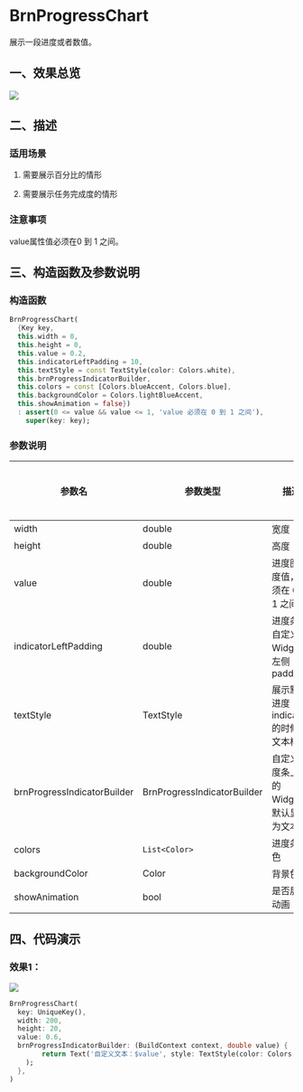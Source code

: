 # BrnProgressChart

展示一段进度或者数值。

## 一、效果总览

![](./img/BrnProgressChartIntro.png)

## 二、描述

### 适用场景

1. 需要展示百分比的情形

2. 需要展示任务完成度的情形

### **注意事项**

value属性值必须在0 到 1 之间。

## 三、构造函数及参数说明

### 构造函数


```dart
BrnProgressChart(
  {Key key,
  this.width = 0,
  this.height = 0,
  this.value = 0.2,
  this.indicatorLeftPadding = 10,
  this.textStyle = const TextStyle(color: Colors.white),
  this.brnProgressIndicatorBuilder,
  this.colors = const [Colors.blueAccent, Colors.blue],
  this.backgroundColor = Colors.lightBlueAccent,
  this.showAnimation = false})
  : assert(0 <= value && value <= 1, 'value 必须在 0 到 1 之间'),
    super(key: key);
```
### 参数说明

| **参数名** | **参数类型** | **描述** | **是否必填** | **默认值** |
| --- | --- | --- | --- | --- |
| width | double | 宽度 | 是 | 0 |
| height | double | 高度 | 是 | 0 |
| value | double | 进度图进度值，必须在 0 到 1 之间 | 是 | 0 |
| indicatorLeftPadding | double | 进度条上自定义Widget的左侧padding | 否 | 10 |
| textStyle | TextStyle | 展示默认进度indicator的时候的文本样式 | 否 | TextStyle(color: Colors.white) |
| brnProgressIndicatorBuilder | BrnProgressIndicatorBuilder | 自定义进度条上面的Widget，默认显示为文本 | 否 | null |
| colors | `List<Color>` | 进度条颜色 | 否 | [Colors.blueAccent, Colors.blue] |
| backgroundColor | Color | 背景色 | 否 | Colors.lightBlueAccent |
| showAnimation | bool | 是否展示动画 | 否 | false |

## 四、代码演示

### 效果1：

![](./img/BrnProgressChartDemo1.png)
```dart
BrnProgressChart(  
  key: UniqueKey(),  
  width: 200,  
  height: 20,  
  value: 0.6,  
  brnProgressIndicatorBuilder: (BuildContext context, double value) {  
    	return Text('自定义文本：$value', style: TextStyle(color: Colors.white),  
    );  
  },  
)
```